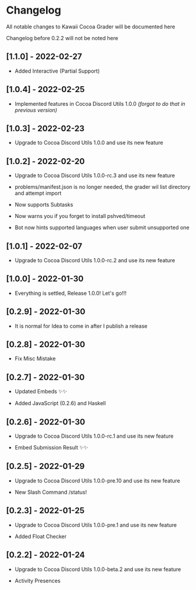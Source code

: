 # Changelog

All notable changes to Kawaii Cocoa Grader will be documented here

Changelog before 0.2.2 will not be noted here

## [1.1.0] - 2022-02-27

- Added Interactive (Partial Support)

## [1.0.4] - 2022-02-25

- Implemented features in Cocoa Discord Utils 1.0.0 *(forgot to do that in previous version)*

## [1.0.3] - 2022-02-23

- Upgrade to Cocoa Discord Utils 1.0.0 and use its new feature

## [1.0.2] - 2022-02-20

- Upgrade to Cocoa Discord Utils 1.0.0-rc.3 and use its new feature

- problems/manifest.json is no longer needed, the grader wil list directory
and attempt import

- Now supports Subtasks

- Now warns you if you forget to install pshved/timeout

- Bot now hints supported languages when user submit unsupported one

## [1.0.1] - 2022-02-07

- Upgrade to Cocoa Discord Utils 1.0.0-rc.2 and use its new feature

## [1.0.0] - 2022-01-30

- Everything is settled, Release 1.0.0! Let's go!!!

## [0.2.9] - 2022-01-30

- It is normal for Idea to come in after I publish a release

## [0.2.8] - 2022-01-30

- Fix Misc Mistake

## [0.2.7] - 2022-01-30

- Updated Embeds ✨✨

- Added JavaScript (0.2.6) and Haskell

## [0.2.6] - 2022-01-30

- Upgrade to Cocoa Discord Utils 1.0.0-rc.1 and use its new feature

- Embed Submission Result ✨✨

## [0.2.5] - 2022-01-29

- Upgrade to Cocoa Discord Utils 1.0.0-pre.10 and use its new feature

- New Slash Command /status!

## [0.2.3] - 2022-01-25

- Upgrade to Cocoa Discord Utils 1.0.0-pre.1 and use its new feature

- Added Float Checker

## [0.2.2] - 2022-01-24

- Upgrade to Cocoa Discord Utils 1.0.0-beta.2 and use its new feature

- Activity Presences
